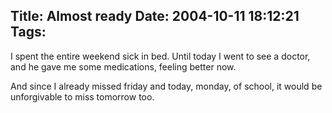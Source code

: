 Title: Almost ready
Date: 2004-10-11 18:12:21
Tags: 
---
<p>I spent the entire weekend sick in bed. Until today I went to see a doctor, and he gave me some medications, feeling better now.</p>

<p>And since I already missed friday and today, monday, of school, it would be unforgivable to miss tomorrow too.</p>
